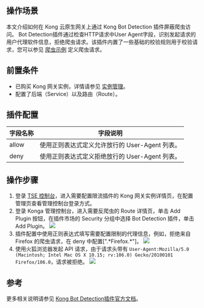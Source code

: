 
## 操作场景
本文介绍如何在 Kong 云原生网关上通过 Kong Bot Detection 插件屏蔽爬虫访问。
Bot Detection插件通过检查HTTP请求中User Agent字段，识别发起请求的用户代理软件信息，拒绝爬虫请求。该插件内置了一些基础的校验规则用于校验请求，您可以参见 [爬虫示例](https://github.com/Kong/kong/blob/master/kong/plugins/bot-detection/rules.lua#L5) 定义爬虫请求。

## 前置条件
- 已购买 Kong 网关实例，详情请参见 [实例管理](https://cloud.tencent.com/document/product/1364/72495)。
- 配置了后端（Service）以及路由（Route）。

## 插件配置

| 字段名称 | 字段说明 |
|---------|---------|
| allow | 使用正则表达式定义允许放行的 User-Agent 列表。 |
| deny | 使用正则表达式定义拒绝放行的 User-Agent 列表。 |


## 操作步骤
1. 登录 [TSE 控制台](https://console.cloud.tencent.com/tse/kong)，进入需要配置限流插件的 Kong 网关实例详情页，在配置管理页查看管理控制台登录方式。
2. 登录 Konga 管理控制台，进入需要反爬虫的 Route 详情页，单击 Add Plugin 按钮，在插件市场的 Security 分组中选择 Bot Detection 插件，单击 Add Plugin。
![](https://qcloudimg.tencent-cloud.cn/raw/e490691c4a201ccc2d4efd6106c12190.png)
3. 插件配置中使用正则表达式填写需要配置限制的代理信息，例如，拒绝来自 Firefox 的爬虫请求，在 deny 中配置[".\*Firefox.\*"]。
![](https://qcloudimg.tencent-cloud.cn/raw/145a0111a8f065082d60b5bfca175963.png)
4. 使用火狐浏览器发起 API 请求，由于请求头带有 `User-Agent:Mozilla/5.0 (Macintosh; Intel Mac OS X 10.15; rv:106.0) Gecko/20100101 Firefox/106.0`，请求被拒绝。
![](https://qcloudimg.tencent-cloud.cn/raw/bb54de683a5e7854920c4de4d6137d52.png)

## 参考
更多相关说明请参见 [Kong Bot Detection插件官方文档](https://docs.konghq.com/hub/kong-inc/bot-detection/)。
